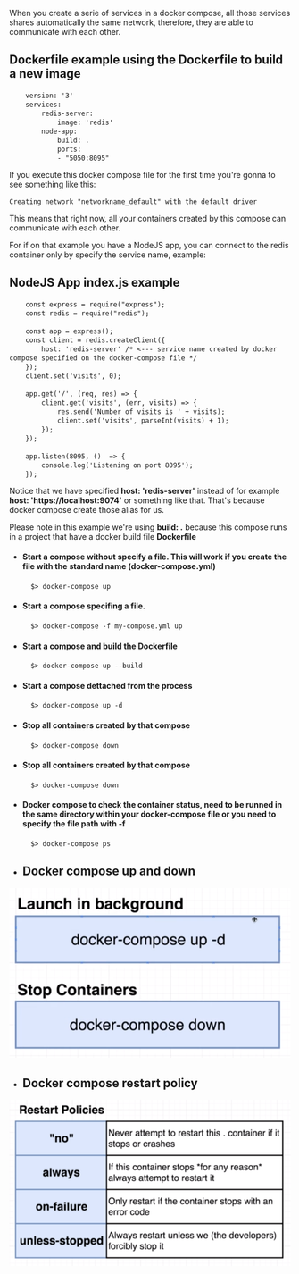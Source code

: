 When you create a serie of services in a docker compose, all those services shares automatically the same network, therefore, they are able to communicate with each other.

## Dockerfile example using the Dockerfile to build a new image
```
    version: '3'
    services:
        redis-server:
            image: 'redis'
        node-app:
            build: .
            ports:
            - "5050:8095"
```

If you execute this docker compose file for the first time you're gonna to see something like this:

    Creating network "networkname_default" with the default driver

This means that right now, all your containers created by this compose can communicate with each other.

For if on that example you have a NodeJS app, you can connect to the redis container only by specify the service name, example:

## NodeJS App index.js example
```
    const express = require("express");
    const redis = require("redis");

    const app = express();
    const client = redis.createClient({
        host: 'redis-server' /* <--- service name created by docker compose specified on the docker-compose file */
    });
    client.set('visits', 0);

    app.get('/', (req, res) => {
        client.get('visits', (err, visits) => {
            res.send('Number of visits is ' + visits);
            client.set('visits', parseInt(visits) + 1);
        });
    });

    app.listen(8095, ()  => {
        console.log('Listening on port 8095');
    });
```

Notice that we have specified **host: 'redis-server'** instead of for example **host: 'https://localhost:9074'** or something like that. That's because docker compose create those alias for us.

Please note in this example we're using **build: .** because this compose runs in a project that have a docker build file **Dockerfile**

- #### Start a compose without specify a file. This will work if you create the file with the standard name (docker-compose.yml)
        $> docker-compose up

- #### Start a compose specifing a file.
        $> docker-compose -f my-compose.yml up

- #### Start a compose and build the Dockerfile
        $> docker-compose up --build

- #### Start a compose dettached from the process
        $> docker-compose up -d

- #### Stop all containers created by that compose
        $> docker-compose down

- #### Stop all containers created by that compose
        $> docker-compose down

- #### Docker compose to check the container status, need to be runned in the same directory within your docker-compose file or you need to specify the file path with -f
        $> docker-compose ps

- ## Docker compose up and down
![Docker compose up and down](/assets/docker-compose-up-down.PNG "Docker compose up and down")

- ## Docker compose restart policy
![Docker compose restart policy](/assets/docker_compose_restart_policy.PNG "Docker compose restart policy")

